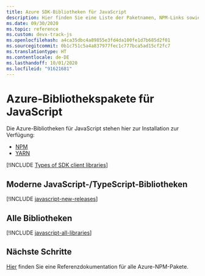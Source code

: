 ```yaml
---
title: Azure SDK-Bibliotheken für JavaScript
description: Hier finden Sie eine Liste der Paketnamen, NPM-Links sowie Links zu Dokumentationen und Quellcode für alle Bibliotheken im Azure SDK für JavaScript.
ms.date: 09/30/2020
ms.topic: reference
ms.custom: devx-track-js
ms.openlocfilehash: a4ca35dbc4a89855e3fd4da100fe1d7b685d2f01
ms.sourcegitcommit: 0b1c751c5a4a837977fec1c777bca5ad15cf2fc7
ms.translationtype: HT
ms.contentlocale: de-DE
ms.lasthandoff: 10/01/2020
ms.locfileid: "91621681"
---
```

# <a name="azure-libraries-packages-for-javascript"></a>Azure-Bibliothekspakete für JavaScript

Die Azure-Bibliotheken für JavaScript stehen hier zur Installation zur Verfügung:
* [NPM](https://www.npmjs.com/)
* [YARN](https://yarnpkg.com/)


[!INCLUDE [Types of SDK client libraries](includes/azure-sdk-types.md)]

## <a name="modern-javascripttypescript-libraries"></a>Moderne JavaScript-/TypeScript-Bibliotheken

[!INCLUDE [javascript-new-releases](../includes/javascript-new.md)]

## <a name="all-libraries"></a>Alle Bibliotheken

[!INCLUDE [javascript-all-libraries](../includes/javascript-all.md)]

## <a name="next-steps"></a>Nächste Schritte

[Hier](/javascript/api/overview/azure/?view=azure-node-latest) finden Sie eine Referenzdokumentation für alle Azure-NPM-Pakete.